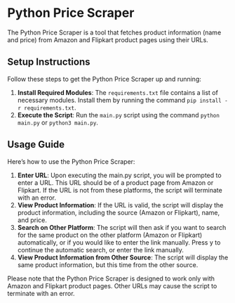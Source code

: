 # Python Price Scraper
The Python Price Scraper is a tool that fetches product information (name and price) from Amazon and Flipkart product pages using their URLs.

## Setup Instructions
Follow these steps to get the Python Price Scraper up and running:

1. **Install Required Modules**: The `requirements.txt` file contains a list of necessary modules. Install them by running the command `pip install -r requirements.txt`.
2. **Execute the Script**: Run the `main.py` script using the command `python main.py` or `python3 main.py`.

## Usage Guide

Here’s how to use the Python Price Scraper:

1. **Enter URL**: Upon executing the main.py script, you will be prompted to enter a URL. This URL should be of a product page from Amazon or Flipkart. If the URL is not from these platforms, the script will terminate with an error.
2. **View Product Information**: If the URL is valid, the script will display the product information, including the source (Amazon or Flipkart), name, and price.
3. **Search on Other Platform**: The script will then ask if you want to search for the same product on the other platform (Amazon or Flipkart) automatically, or if you would like to enter the link manually. Press y to continue the automatic search, or enter the link manually.
4. **View Product Information from Other Source**: The script will display the same product information, but this time from the other source.

Please note that the Python Price Scraper is designed to work only with Amazon and Flipkart product pages. Other URLs may cause the script to terminate with an error.

